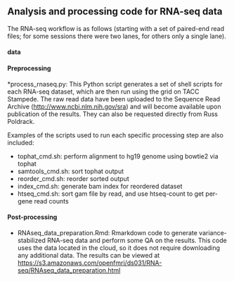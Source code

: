 ## Analysis and processing code for RNA-seq data

The RNA-seq workflow is as follows (starting with a set of paired-end read files; for some sessions there were two lanes, for others only a single lane).

#### data


#### Preprocessing

*process_rnaseq.py: This Python script generates a set of shell scripts for each RNA-seq dataset, which are then run using the grid on TACC Stampede. The raw read data have been uploaded to the Sequence Read Archive (http://www.ncbi.nlm.nih.gov/sra) and will become available upon publication of the results.  They can also be requested directly from Russ Poldrack. 


Examples of the scripts used to run each specific processing step are also included:

* tophat_cmd.sh: perform alignment to hg19 genome using bowtie2 via tophat
* samtools_cmd.sh: sort tophat output
* reorder_cmd.sh: reorder sorted output
* index_cmd.sh: generate bam index for reordered dataset
* htseq_cmd.sh: sort gam file by read, and use htseq-count to get per-gene read counts

#### Post-processing


* RNAseq_data_preparation.Rmd: Rmarkdown code to generate variance-stabilized RNA-seq data and perform some QA on the results.  This code uses the data located in the cloud, so it does not require downloading any additional data.  The results can be viewed at https://s3.amazonaws.com/openfmri/ds031/RNA-seq/RNAseq_data_preparation.html

